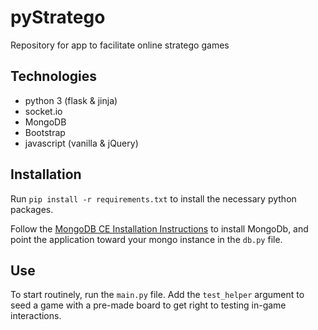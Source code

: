 # pyStratego
Repository for app to facilitate online stratego games

## Technologies
* python 3 (flask & jinja)
* socket.io 
* MongoDB
* Bootstrap
* javascript (vanilla & jQuery)

## Installation

Run `pip install -r requirements.txt` to install the necessary python packages. 

Follow the [MongoDB CE Installation Instructions](https://docs.mongodb.com/manual/tutorial/install-mongodb-on-ubuntu/#install-mongodb-community-edition) to install MongoDb, and point the application toward your mongo instance in the `db.py` file. 

## Use 
To start routinely, run the `main.py` file. Add the `test_helper` argument to seed a game with a pre-made board to get right to testing in-game interactions. 
